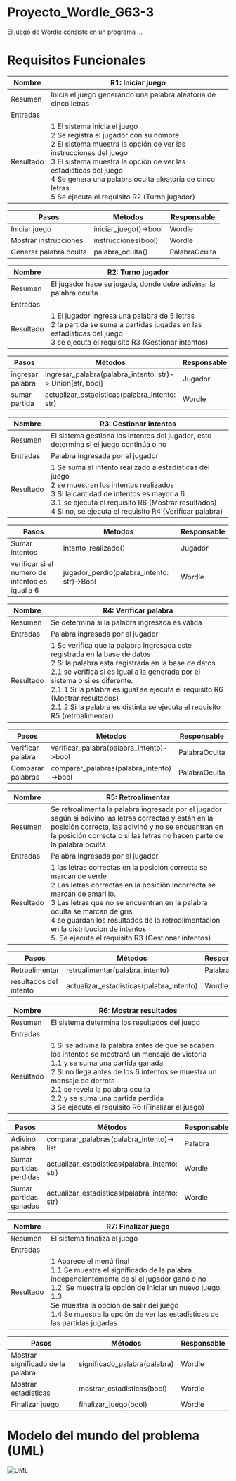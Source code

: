 # Proyecto_Wordle_G63-3

El juego de Wordle consiste en un programa ...

# Requisitos Funcionales

| Nombre    | R1: Iniciar juego                                                                                                                                          |
|-----------|------------------------------------------------------------------------------------------------------------------------------------------------------------|
| Resumen   | Inicia el juego generando una palabra aleatoria de cinco letras                                                                                            |
| Entradas  |                                                                                                                                                            |
| Resultado | 1 El sistema inicia el juego<br/> 2 Se registra el jugador con su nombre <br/> 2 El sistema muestra la opción de ver las instrucciones del juego <br/> 3 El sistema muestra la opción de ver las estadisticas del juego<br/> 4 Se genera una palabra oculta aleatoria de cinco letras <br/>5 Se ejecuta el requisito R2 (Turno jugador) |

|Pasos|Métodos|Responsable|
|---|---|---|
|Iniciar juego| iniciar_juego()->bool|Wordle|
|Mostrar instrucciones| instrucciones(bool)| Wordle|
|Generar palabra oculta|palabra_oculta()|PalabraOculta|

| Nombre    | R2: Turno jugador                                                                                                                                                                                                                                                   |
|-----------|---------------------------------------------------------------------------------------------------------------------------------------------------------------------------------------------------------------------------------------------------------------------------|
| Resumen   | El jugador hace su jugada, donde debe adivinar la palabra oculta                                                                                                                                                                                   |
| Entradas  |                                                                                                                                                                                                                                          |
| Resultado | 1 El jugador ingresa una palabra de 5 letras<br/>2 la partida se suma a partidas jugadas en las estadísticas del juego<br/> 3 se ejecuta el requisito R3 (Gestionar intentos) |

|Pasos|Métodos|Responsable|
|---|---|---|
|ingresar palabra | ingresar_palabra(palabra_intento: str)-> Union[str, bool] |Jugador|
|sumar partida |actualizar_estadisticas(palabra_intento: str)|Wordle|


| Nombre    | R3: Gestionar intentos                                                                                                                                                                                                                                                    |
|-----------|---------------------------------------------------------------------------------------------------------------------------------------------------------------------------------------------------------------------------------------------------------------------------|
| Resumen   | El sistema gestiona los intentos del jugador, esto determina si el juego continúa o no                                                                                                                                                                                    |
| Entradas  | Palabra ingresada por el jugador                                                                                                                                                                                                                                          |
| Resultado | 1 Se suma el intento realizado a estadísticas del juego<br/> 2 se muestran los intentos realizados <br/> 3 Si la cantidad de intentos es mayor a 6 <br/>3.1 se ejecuta el requisito R6 (Mostrar resultados) <br/> 4 Si no, se ejecuta el requisito R4 (Verificar palabra) |


| Pasos          | Métodos             | Responsable |
|----------------|---------------------|-------------|
| Sumar intentos | intento_realizado() | Jugador     |
| verificar si el numero de intentos es igual a 6 | jugador_perdio(palabra_intento: str)->Bool | Wordle     |


| Nombre    | R4: Verificar palabra                                                                                                                                                                                                                                                                                                                                                                         |
|-----------|-----------------------------------------------------------------------------------------------------------------------------------------------------------------------------------------------------------------------------------------------------------------------------------------------------------------------------------------------------------------------------------------------|
| Resumen   | Se determina si la palabra ingresada es válida                                                                                                                                                                                                                                                                                                                                                |
| Entradas  | Palabra ingresada por el jugador                                                                                                                                                                                                                                                                                                                                                              |
| Resultado | 1 Se verifica que la palabra ingresada esté registrada en la base de datos<br/>2 Si la palabra está registrada en la base de datos <br/>2.1 se verifica si es igual a la generada por el sistema o si es diferente. <br/>2.1.1 Si la palabra es igual se ejecuta el requisito R6 (Mostrar resultados) <br/> 2.1.2 Si la palabra es distinta se ejecuta el requisito R5 (retroalimentar) |

| Pasos             | Métodos                                  | Responsable |
|-------------------|------------------------------------------|-------------|
| Verificar palabra | verificar_palabra(palabra_intento)->bool | PalabraOculta     |
| Comparar palabras | comparar_palabras(palabra_intento)->bool| PalabraOculta |

| Nombre    | R5: Retroalimentar                                                                                                                                                                                                                                                                                                                           |
|-----------|----------------------------------------------------------------------------------------------------------------------------------------------------------------------------------------------------------------------------------------------------------------------------------------------------------------------------------------------|
| Resumen   | Se retroalimenta la palabra ingresada por el jugador según si adivino las letras correctas y están en la posición correcta, las adivinó y no se encuentran en la posición correcta o si las letras no hacen parte de la palabra oculta                                                                                                         |
| Entradas  | Palabra ingresada por el jugador                                                                                                                                                                                                                                                                                                             |
| Resultado |  1 las letras correctas en la posición correcta se marcan de verde<br/> 2 Las letras correctas en la posición incorrecta se marcan de amarillo. <br/> 3 Las letras que no se encuentran en la palabra oculta se marcan de gris. <br/> 4 se guardan los resultados de la retroalimentacion en la distribucion de intentos <br/> 5. Se ejecuta el requisito R3 (Gestionar intentos)|

| Pasos             | Métodos                         | Responsable |
|-------------------|---------------------------------|-------------|
| Retroalimentar    | retroalimentar(palabra_intento) | Palabra     |
| resultados del intento    | actualizar_estadisticas(palabra_intento) | Wordle     |


| Nombre    | R6: Mostrar resultados                                                                                                                                                                                                                                                            |
|-----------|-----------------------------------------------------------------------------------------------------------------------------------------------------------------------------------------------------------------------------------------------------------------------------------|
| Resumen   | El sistema  determina los resultados del juego                                                                                                                                                                                                                                    |
| Entradas  |                                                                                                                                                                                                                                                                                   |
| Resultado | 1 Si se adivina la palabra antes de que se acaben los intentos se mostrará un mensaje de victoria <br/> 1.1 y se suma una partida ganada <br/> 2 Si no llega antes de los 6 intentos se muestra un mensaje de derrota <br/> 2.1 se revela la palabra oculta <br/> 2.2 y se suma una partida perdida <br/> 3 Se ejecuta el requisito R6 (Finalizar el juego) |

| Pasos           | Métodos                                   | Responsable |
|-----------------|-------------------------------------------|-------------|
| Adivinó palabra | comparar_palabras(palabra_intento)-> list | Palabra     |
| Sumar partidas perdidas | actualizar_estadisticas(palabra_intento: str)| Wordle    |
| Sumar partidas ganadas | actualizar_estadisticas(palabra_intento: str)| Wordle    |

| Nombre    | R7: Finalizar juego                                                                                                                                                                                                                                                                    |
|-----------|----------------------------------------------------------------------------------------------------------------------------------------------------------------------------------------------------------------------------------------------------------------------------------------|
| Resumen   | El sistema  finaliza el juego                                                                                                                                                                                                                                                          |
| Entradas  |                                                                                                                                                                                                                                                                                        |
| Resultado | 1 Aparece el menú final <br/>1.1 Se muestra el significado de la palabra independientemente de si el jugador ganó o no <br/>1.2. Se muestra la opción de iniciar un nuevo juego. <br/> 1.3 <br/> Se muestra la opción de salir del juego <br/> 1.4 Se muestra la opción de ver las estadísticas de las partidas jugadas |

| Pasos                             | Métodos                      | Responsable |
|-----------------------------------|------------------------------|-------------|
| Mostrar significado de la palabra | significado_palabra(palabra) | Wordle      |
| Mostrar estadísticas              | mostrar_estadisticas(bool)   | Wordle      |
|Finalizar juego| finalizar_juego(bool)| Wordle      |

# Modelo del mundo del problema (UML)

![UML](https://app.diagrams.net/#G10ySx3OVobGPoSypkRZFwtQrErrMKZHTe)
